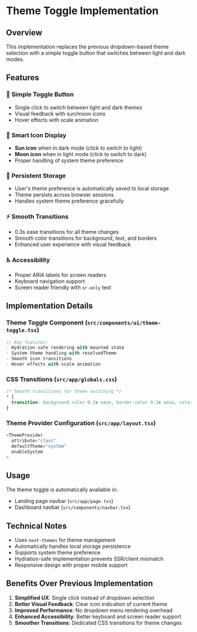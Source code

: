 # Theme Toggle Implementation

## Overview
This implementation replaces the previous dropdown-based theme selection with a simple toggle button that switches between light and dark modes.

## Features

### 🎯 **Simple Toggle Button**
- Single click to switch between light and dark themes
- Visual feedback with sun/moon icons
- Hover effects with scale animation

### 🌙 **Smart Icon Display**
- **Sun icon** when in dark mode (click to switch to light)
- **Moon icon** when in light mode (click to switch to dark)
- Proper handling of system theme preference

### 💾 **Persistent Storage**
- User's theme preference is automatically saved to local storage
- Theme persists across browser sessions
- Handles system theme preference gracefully

### ⚡ **Smooth Transitions**
- 0.3s ease transitions for all theme changes
- Smooth color transitions for background, text, and borders
- Enhanced user experience with visual feedback

### ♿ **Accessibility**
- Proper ARIA labels for screen readers
- Keyboard navigation support
- Screen reader friendly with `sr-only` text

## Implementation Details

### Theme Toggle Component (`src/components/ui/theme-toggle.tsx`)
```typescript
// Key features:
- Hydration-safe rendering with mounted state
- System theme handling with resolvedTheme
- Smooth icon transitions
- Hover effects with scale animation
```

### CSS Transitions (`src/app/globals.css`)
```css
/* Smooth transitions for theme switching */
* {
  transition: background-color 0.3s ease, border-color 0.3s ease, color 0.3s ease;
}
```

### Theme Provider Configuration (`src/app/layout.tsx`)
```typescript
<ThemeProvider
  attribute="class"
  defaultTheme="system"
  enableSystem
>
```

## Usage
The theme toggle is automatically available in:
- Landing page navbar (`src/app/page.tsx`)
- Dashboard navbar (`src/components/navbar.tsx`)

## Technical Notes
- Uses `next-themes` for theme management
- Automatically handles local storage persistence
- Supports system theme preference
- Hydration-safe implementation prevents SSR/client mismatch
- Responsive design with proper mobile support

## Benefits Over Previous Implementation
1. **Simplified UX**: Single click instead of dropdown selection
2. **Better Visual Feedback**: Clear icon indication of current theme
3. **Improved Performance**: No dropdown menu rendering overhead
4. **Enhanced Accessibility**: Better keyboard and screen reader support
5. **Smoother Transitions**: Dedicated CSS transitions for theme changes 